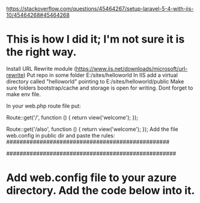 https://stackoverflow.com/questions/45464267/setup-laravel-5-4-with-iis-10/45464268#45464268

# This is how I did it; I'm not sure it is the right way.

Install URL Rewrite module (https://www.iis.net/downloads/microsoft/url-rewrite)
Put repo in some folder E:/sites/helloworld
In IIS add a virtual directory called "helloworld" pointing to E:/sites/helloworld/public
Make sure folders bootstrap/cache and storage is open for writing.
Dont forget to make env file.

In your web.php route file put:

Route::get('/', function () {
    return view('welcome');
});

Route::get('/also', function () {
    return view('welcome');
});
Add the file web.config in public dir and paste the rules:
#################################################

<?xml version="1.0" encoding="UTF-8"?>
<configuration>
    <system.webServer>
        <rewrite>
        <rules>
            <rule name="Rule 1" stopProcessing="true">
            <match url="^(.*)/$" ignoreCase="false" />
            <action type="Redirect" redirectType="Permanent" url="/{R:1}" />
            </rule>
            <rule name="Rule 2" stopProcessing="true">
            <match url="^" ignoreCase="false" />
            <conditions>
                <add input="{REQUEST_FILENAME}" matchType="IsDirectory" ignoreCase="false" negate="true" />
                <add input="{REQUEST_FILENAME}" matchType="IsFile" ignoreCase="false" negate="true" />
            </conditions>
            <action type="Rewrite" url="index.php" />
            </rule>
        </rules>
        </rewrite>
    </system.webServer>
</configuration>
###################################################

# Add web.config file to your azure directory. Add the code below into it.

<configuration>
<system.webServer>
    <rewrite>
      <rules>
        <rule name="Main Rule" stopProcessing="true">
                <match url=".*" />
                <conditions logicalGrouping="MatchAll">
                    <add input="{REQUEST_FILENAME}" matchType="IsFile" negate="true" />
                    <add input="{REQUEST_FILENAME}" matchType="IsDirectory" negate="true" />
                </conditions>
                <action type="Rewrite" url="/" />
            </rule>
        </rules>
    </rewrite>
</system.webServer>
</configuration>
